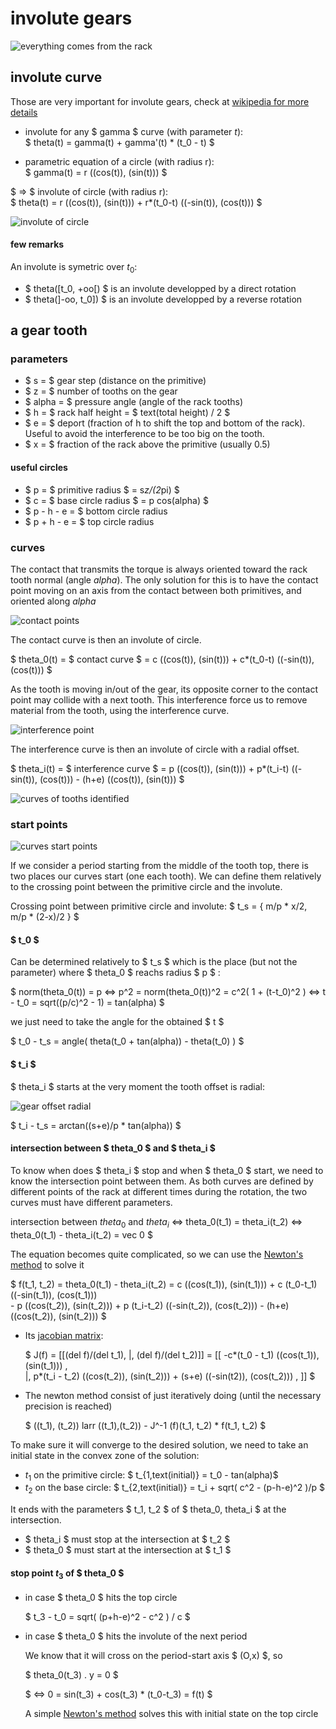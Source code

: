 <script>
	window.MathJax = {
		loader: {load: ['input/asciimath', 'output/chtml']},
		asciimath: {delimiters: [['$', '$'], ['\\(', '\\)']]},
	}
</script>


involute gears
==============


![everything comes from the rack](/schemes/gear-from-rack.png)


## involute curve

Those are very important for involute gears, check at [wikipedia for more details](https://en.wikipedia.org/wiki/Involute)

- involute for any $ gamma $ curve (with parameter $t$): 	
	$ theta(t) = gamma(t) + gamma'(t) * (t_0 - t) $

- parametric equation of a circle (with radius r): 	
	$ gamma(t) = r ((cos(t)), (sin(t))) $

$ => $ involute of circle (with radius r): 	
$ theta(t) =  r ((cos(t)), (sin(t))) + r*(t_0-t) ((-sin(t)), (cos(t))) $

![involute of circle](/schemes/gear-circle-involute.png)

#### few remarks

An involute is symetric over $t_0$: 
- $ theta([t_0, +oo[) $	is an involute developped by a direct rotation
- $ theta(]-oo, t_0]) $	is an involute developped by a reverse rotation




## a gear tooth

### parameters

- $ s = $ gear step (distance on the primitive)
- $ z = $ number of tooths on the gear
- $ alpha = $ pressure angle (angle of the rack tooths)
- $ h = $ rack half height = $ text(total height) / 2 $
- $ e = $ deport (fraction of h to shift the top and bottom of the rack). Useful to avoid the interference to be too big on the tooth.
- $ x = $ fraction of the rack above the primitive (usually 0.5)

#### useful circles

- $ p = $ primitive radius $ = s*z/(2*pi) $
- $ c = $ base circle radius $ = p cos(alpha) $
- $ p - h - e = $ bottom circle radius
- $ p + h - e = $ top circle radius

### curves

The contact that transmits the torque is always oriented toward the rack tooth normal (angle $alpha$).
The only solution for this is to have the contact point moving on an axis from the contact between both primitives, and oriented along $alpha$

![contact points](/schemes/gear-contact-curve.png)

The contact curve is then an involute of circle.

$ theta_0(t) = $ contact curve $ = c ((cos(t)), (sin(t))) + c*(t_0-t) ((-sin(t)), (cos(t))) $


As the tooth is moving in/out of the gear, its opposite corner to the contact point may collide with a next tooth. This interference force us to remove material from the tooth, using the interference curve.

![interference point](/schemes/gear-interference-curve.png)

The interference curve is then an involute of circle with a radial offset.

$ theta_i(t) = $ interference curve $ = p ((cos(t)), (sin(t))) + p*(t_i-t) ((-sin(t)), (cos(t))) - (h+e) ((cos(t)), (sin(t))) $

![curves of tooths identified](/schemes/gear-curves-identified.png)



### start points

![curves start points](/schemes/gear-curves-start.png)

If we consider a period starting from the middle of the tooth top, there is two places our curves start (one each tooth). We can define them relatively to the crossing point between the primitive circle and the involute.

Crossing point between primitive circle and involute:	$ t_s = { m/p * x/2,  m/p * (2-x)/2 } $


#### $ t_0 $

Can be determined relatively to $ t_s $ which is the place (but not the parameter) where $ theta_0 $ reachs radius $ p $ :

$ norm(theta_0(t)) = p  <=>   p^2 = norm(theta_0(t))^2 = c^2( 1 + (t-t_0)^2 )    <=>   t - t_0 = sqrt((p/c)^2 - 1)    =   tan(alpha) $

we just need to take the angle for the obtained $ t $

$ t_0 - t_s = angle( theta(t_0 + tan(alpha)) - theta(t_0) ) $

#### $ t_i $

$ theta_i $ starts at the very moment the tooth offset is radial:

![gear offset radial](/schemes/gear-offset-radial.png)

$ t_i - t_s = arctan((s+e)/p * tan(alpha)) $


#### intersection between $ theta_0 $ and $ theta_i $

To know when does $ theta_i $ stop and when $ theta_0 $ start, we need to know the intersection point between them. As both curves are defined by different points of the rack at different times during the rotation, the two curves must have different parameters.

intersection between $theta_0$ and $theta_i$
<=> theta_0(t_1) = theta_i(t_2) 
<=> theta_0(t_1) - theta_i(t_2) = vec 0
$

The equation becomes quite complicated, so we can use the [Newton's method](https://en.wikipedia.org/wiki/Newton%27s_method) to solve it

$ f(t_1, t_2) = theta_0(t_1) - theta_i(t_2) 
=	c ((cos(t_1)), (sin(t_1))) + c (t_0-t_1) ((-sin(t_1)), (cos(t_1)))  
	- p ((cos(t_2)), (sin(t_2))) + p (t_i-t_2) ((-sin(t_2)), (cos(t_2))) 
	- (h+e) ((cos(t_2)), (sin(t_2))) 
$

- Its [jacobian matrix](https://en.wikipedia.org/wiki/Jacobian_matrix_and_determinant):

	$ J(f) = [[(del f)/(del t_1), |, (del f)/(del t_2)]] 
	  = [[ 
		-c*(t_0 - t_1) ((cos(t_1)), (sin(t_1))) ,     
		|,
		 p*(t_i - t_2) ((cos(t_2)), (sin(t_2))) + (s+e) ((-sin(t2)), (cos(t_2))) ,
		]] $

- The newton method consist of just iteratively doing	 (until the necessary precision is reached)

	$ ((t_1), (t_2))   larr  ((t_1),(t_2)) - J^-1 (f)(t_1, t_2) * f(t_1, t_2) $


To make sure it will converge to the desired solution, we need to take an initial state in the convex zone of the solution:

- $t_1$ on the primitive circle: 	$ t_{1,text(initial)} = t_0 - tan(alpha)$
- $t_2$ on the base circle: 	$ t_{2,text(initial)} = t_i + sqrt( c^2 - (p-h-e)^2 )/p  $

It ends with the parameters $ t_1, t_2 $ of $ theta_0, theta_i $ at the intersection.

- $ theta_i $ must stop at the intersection at $ t_2 $
- $ theta_0 $ must start at the intersection at $ t_1 $


#### stop point $t_3$ of $ theta_0 $

- in case $ theta_0 $ hits the top circle

	$ t_3 - t_0 = sqrt( (p+h-e)^2 - c^2 ) / c $

- in case $ theta_0 $ hits the involute of the next period

	We know that it will cross on the period-start axis $ (O,x) $, so
	
	$ theta_0(t_3) . y = 0 $
	
	$ <=> 0 = sin(t_3) + cos(t_3) * (t_0-t_3) = f(t) $
	
	A simple [Newton's method](https://en.wikipedia.org/wiki/Newton%27s_method) solves this with initial state on the top circle
	
